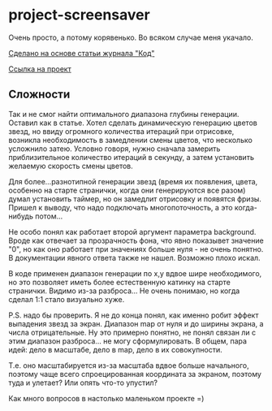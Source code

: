 # project-screensaver

Очень просто, а потому корявенько.
Во всяком случае меня укачало.

[Сделано на основе статьи журнала "Код"](https://thecode.media/3d-stars/)

[Ссылка на проект](https://art-frich.github.io/project-screensaver/)

## Сложности

Так и не смог найти оптимального диапазона глубины генерации. Оставил как в статье.
Хотел сделать динамическую генерацию цветов звезд, но ввиду огромного количества итераций при отрисовке, возникла необходимость в замедлении смены цветов, что несколько усложнило затею. Условно говоря, нужно сначала замерить приблизительное количество итераций в секунду, а затем установить желаемую скорость смены цветов. 

Для более...разнотипной генерации звезд (время их появления, цвета, особенно на старте странички, когда они генерируются все разом) думал установить таймер, но он замедлит отрисовку и появятся фризы. Пришел к выводу, что надо подключать многопоточность, а это когда-нибудь потом...

Не особо понял как работает второй аргумент параметра background. Вроде как отвечает за прозрачность фона, что явно показывет значение "0", но как оно работает при значениях больше нуля - не очень понятно. В документации явного ответа также не нашел. Возможно плохо искал.

В коде применен диапазон генерации по x,y вдвое шире необходимого, но это позволяет иметь более естественную катинку на старте странички. Видимо из-за разброса... Не очень понимаю, но когда сделал 1:1 стало визуально хуже.

P.S. надо бы проверить. Я не до конца понял, как именно робит эффект выпадения звезд за экран. Диапазон map от нуля и до ширины экрана, а числа отрицательные. Ну это примерно понятно, не понял связан ли с этим диапазон разброса... не могу сформулировать. В общем, пара идей: дело в масштабе, дело в map, дело в их совокупности.

Т.е. оно масштабируется из-за масштаба вдвое больше начального, поэтому чаще всего спроецированная координата за экраном, поэтому туда и улетает?
Или опять что-то упустил?

Как много вопросов в настолько маленьком проекте =) 
